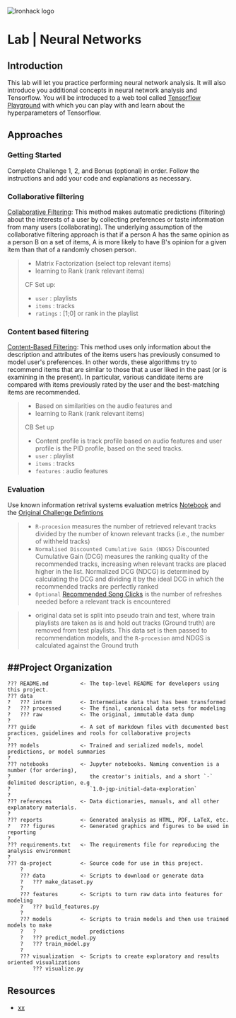 ![Ironhack logo](https://i.imgur.com/1QgrNNw.png)

# Lab | Neural Networks

## Introduction

This lab will let you practice performing neural network analysis. It will also introduce you additional concepts in neural network analysis and Tensorflow. You will be introduced to a web tool called [Tensorflow Playground](http://playground.tensorflow.org) with which you can play with and learn about the hyperparameters of Tensorflow.

## Approaches

### Getting Started

Complete Challenge 1, 2, and Bonus (optional) in order. Follow the instructions and add your code and explanations as necessary.

### Collaborative filtering 
[Collaborative Filtering](https://en.wikipedia.org/wiki/Collaborative_filtering): This method makes automatic predictions (filtering) about the interests of a user by collecting preferences or taste information from many users (collaborating). The underlying assumption of the collaborative filtering approach is that if a person A has the same opinion as a person B on a set of items, A is more likely to have B's opinion for a given item than that of a randomly chosen person.
> - Matrix Factorization (select top relevant items)
> - learning to Rank (rank relevant items)
>
> CF Set up:
> - `user` : playlists
> - `items` : tracks
> - `ratings` : [1;0] or rank in the playlist

### Content based filtering
[Content-Based Filtering](http://recommender-systems.org/content-based-filtering/): This method uses only information about the description and attributes of the items users has previously consumed to model user's preferences. In other words, these algorithms try to recommend items that are similar to those that a user liked in the past (or is examining in the present). In particular, various candidate items are compared with items previously rated by the user and the best-matching items are recommended.

> - Based on similarities on the audio features and  
> - learning to Rank (rank relevant items)
>
> CB Set up
> - Content profile is track profile based on audio features and user profile is the PID profile, based on the seed tracks.
> - `user` : playlist
> - `items` : tracks
> - `features` : audio features


### Evaluation
Use known information retrival systems evaluation metrics
[Notebook](https://github.com/IrynaHorova/dataV2-labs/blob/master/module-3/RecSys-Spotify-Million-Playlists/modeling-notebooks/evaluation-NDCG-R-Precision.ipynb) and the [Original Challenge Defintions](https://www.aicrowd.com/challenges/spotify-million-playlist-dataset-challenge#evaluation)

> - `R-procesion`  measures the number of retrieved relevant tracks divided by the number of known relevant tracks (i.e., the number of withheld tracks)
> - `Normalised Discounted Cumulative Gain (NDGS)`  Discounted Cumulative Gain (DCG) measures the ranking quality of the recommended tracks, increasing when relevant tracks are placed higher in the list. Normalized DCG (NDCG) is determined by calculating the DCG and dividing it by the ideal DCG in which the recommended tracks are perfectly ranked
> - `Optional` [Recommended Song Clicks](https://www.aicrowd.com/challenges/spotify-million-playlist-dataset-challenge#evaluation) is the number of refreshes needed before a relevant track is encountered

> - original data set is split into pseudo train and test, where train playlists are taken as is and hold out tracks (Ground truth) are removed from test playlists. This data set is then passed to recommendation models, and the `R-procesion` amd NDGS is calculated against the Ground truth

##Project Organization
------------

    ??? README.md          <- The top-level README for developers using this project.
    ??? data
    ?   ??? interm         <- Intermediate data that has been transformed
    ?   ??? processed      <- The final, canonical data sets for modeling
    ?   ??? raw            <- The original, immutable data dump
    ?
    ??? guide              <- A set of markdown files with documented best practices, guidelines and rools for collaborative projects
    ?
    ??? models             <- Trained and serialized models, model predictions, or model summaries
    ?
    ??? notebooks          <- Jupyter notebooks. Naming convention is a number (for ordering),
    ?                         the creator's initials, and a short `-` delimited description, e.g
    ?                         `1.0-jqp-initial-data-exploration`
    ?
    ??? references         <- Data dictionaries, manuals, and all other explanatory materials.
    ?
    ??? reports            <- Generated analysis as HTML, PDF, LaTeX, etc.
    ?   ??? figures        <- Generated graphics and figures to be used in reporting
    ?
    ??? requirements.txt   <- The requirements file for reproducing the analysis environment
    ?
    ??? da-project         <- Source code for use in this project.
        ?
        ??? data           <- Scripts to download or generate data
        ?   ??? make_dataset.py
        ?
        ??? features       <- Scripts to turn raw data into features for modeling
        ?   ??? build_features.py
        ?
        ??? models         <- Scripts to train models and then use trained models to make
        ?   ?                 predictions
        ?   ??? predict_model.py
        ?   ??? train_model.py
        ?
        ??? visualization  <- Scripts to create exploratory and results oriented visualizations
            ??? visualize.py


## Resources

* [xx](https://xx)





